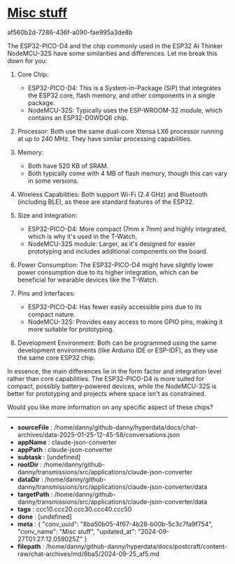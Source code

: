 # [Misc stuff](https://claude.ai/chat/8ba50b05-4f67-4b28-b00b-5c3c7fa9f754)

af560b2d-7286-436f-a090-fae995a3de8b

 The ESP32-PICO-D4 and the chip commonly used in the ESP32 AI Thinker NodeMCU-32S have some similarities and differences. Let me break this down for you:

1. Core Chip:
   - ESP32-PICO-D4: This is a System-in-Package (SiP) that integrates the ESP32 core, flash memory, and other components in a single package.
   - NodeMCU-32S: Typically uses the ESP-WROOM-32 module, which contains an ESP32-D0WDQ6 chip.

2. Processor:
   Both use the same dual-core Xtensa LX6 processor running at up to 240 MHz. They have similar processing capabilities.

3. Memory:
   - Both have 520 KB of SRAM.
   - Both typically come with 4 MB of flash memory, though this can vary in some versions.

4. Wireless Capabilities:
   Both support Wi-Fi (2.4 GHz) and Bluetooth (including BLE), as these are standard features of the ESP32.

5. Size and Integration:
   - ESP32-PICO-D4: More compact (7mm x 7mm) and highly integrated, which is why it's used in the T-Watch.
   - NodeMCU-32S module: Larger, as it's designed for easier prototyping and includes additional components on the board.

6. Power Consumption:
   The ESP32-PICO-D4 might have slightly lower power consumption due to its higher integration, which can be beneficial for wearable devices like the T-Watch.

7. Pins and Interfaces:
   - ESP32-PICO-D4: Has fewer easily accessible pins due to its compact nature.
   - NodeMCU-32S: Provides easy access to more GPIO pins, making it more suitable for prototyping.

8. Development Environment:
   Both can be programmed using the same development environments (like Arduino IDE or ESP-IDF), as they use the same core ESP32 chip.

In essence, the main differences lie in the form factor and integration level rather than core capabilities. The ESP32-PICO-D4 is more suited for compact, possibly battery-powered devices, while the NodeMCU-32S is better for prototyping and projects where space isn't as constrained.

Would you like more information on any specific aspect of these chips?

---

* **sourceFile** : /home/danny/github-danny/hyperdata/docs/chat-archives/data-2025-01-25-12-45-58/conversations.json
* **appName** : claude-json-converter
* **appPath** : claude-json-converter
* **subtask** : [undefined]
* **rootDir** : /home/danny/github-danny/transmissions/src/applications/claude-json-converter
* **dataDir** : /home/danny/github-danny/transmissions/src/applications/claude-json-converter/data
* **targetPath** : /home/danny/github-danny/transmissions/src/applications/claude-json-converter/data
* **tags** : ccc10.ccc20.ccc30.ccc40.ccc50
* **done** : [undefined]
* **meta** : {
  "conv_uuid": "8ba50b05-4f67-4b28-b00b-5c3c7fa9f754",
  "conv_name": "Misc stuff",
  "updated_at": "2024-09-27T01:27:12.059025Z"
}
* **filepath** : /home/danny/github-danny/hyperdata/docs/postcraft/content-raw/chat-archives/md/8ba5/2024-09-25_af5.md